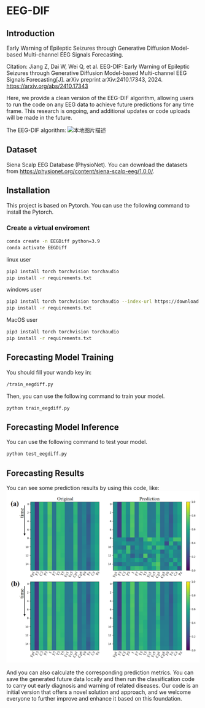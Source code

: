 # EEG-DIF

## Introduction
Early Warning of Epileptic Seizures through Generative Diffusion Model-based Multi-channel EEG Signals Forecasting. 

Citation: Jiang Z, Dai W, Wei Q, et al. EEG-DIF: Early Warning of Epileptic Seizures through Generative Diffusion Model-based Multi-channel EEG Signals Forecasting[J]. arXiv preprint arXiv:2410.17343, 2024. https://arxiv.org/abs/2410.17343

Here, we provide a clean version of the EEG-DIF algorithm, allowing users to run the code on any EEG data to achieve future predictions for any time frame. This research is ongoing, and additional updates or code uploads will be made in the future.

The EEG-DIF algorithm:
![本地图片描述](images/Fig1-new.bmp)

## Dataset
Siena Scalp EEG Database (PhysioNet). You can download the datasets from https://physionet.org/content/siena-scalp-eeg/1.0.0/.

## Installation
This project is based on Pytorch.
You can use the following command to install the Pytorch.

### Create a virtual enviroment
```bash
conda create -n EEGDiff python=3.9
conda activate EEGDiff
```

linux user
```bash
pip3 install torch torchvision torchaudio
pip install -r requirements.txt
```

windows user
```bash
pip3 install torch torchvision torchaudio --index-url https://download.pytorch.org/whl/cu117
pip install -r requirements.txt
```

MacOS user
```bash
pip3 install torch torchvision torchaudio
pip install -r requirements.txt
```

## Forecasting Model Training
You should fill your wandb key in:
```bash
/train_eegdiff.py
```

Then, you can use the following command to train your model.
```bash
python train_eegdiff.py
```

## Forecasting Model Inference
You can use the following command to test your model.
```bash
python test_eegdiff.py
```
## Forecasting Results
You can see some prediction results by using this code, like:
![本地图片描述](images/Fig2-new.bmp)

And you can also calculate the corresponding prediction metrics. You can save the generated future data locally and then run the classification code to carry out early diagnosis and warning of related diseases. Our code is an initial version that offers a novel solution and approach, and we welcome everyone to further improve and enhance it based on this foundation.
